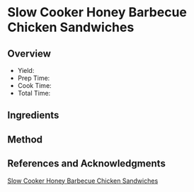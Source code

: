 # Slow Cooker Honey Barbecue Chicken Sandwiches

## Overview

- Yield:
- Prep Time:
- Cook Time:
- Total Time:

## Ingredients


## Method



## References and Acknowledgments

[Slow Cooker Honey Barbecue Chicken Sandwiches](http://www.uncommondesignsonline.com/slow-cooker-honey-barbecue-chicken-sandwiches/)

